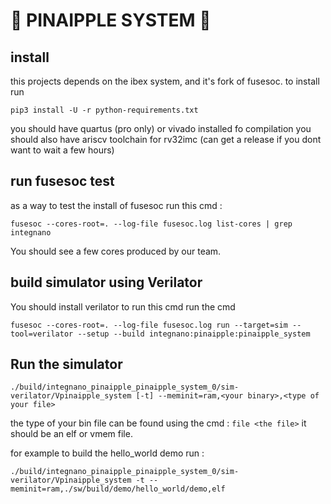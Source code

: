 #  🍍 PINAIPPLE  SYSTEM 🍍

## install 
this projects depends on the ibex system, and it's fork of fusesoc. 
to install run 

``` pip3 install -U -r python-requirements.txt ```

you should have quartus (pro only) or vivado installed fo compilation 
you should also have ariscv toolchain for rv32imc (can get a release if you dont want to wait a few hours)

## run fusesoc test 
as a way to test the install of fusesoc run this cmd : 

``` fusesoc --cores-root=. --log-file fusesoc.log list-cores | grep integnano ```

You should see a few cores produced by our team. 

## build simulator using Verilator
You should install verilator to run this cmd
run the cmd  

``` fusesoc --cores-root=. --log-file fusesoc.log run --target=sim --tool=verilator --setup --build integnano:pinaipple:pinaipple_system ```

## Run the simulator 

``` ./build/integnano_pinaipple_pinaipple_system_0/sim-verilator/Vpinaipple_system [-t] --meminit=ram,<your binary>,<type of your file> ```

the type of your bin file can be found using the cmd : ``` file <the file> ``` it should be an elf or vmem file.

for example to build the hello_world demo run : 

``` ./build/integnano_pinaipple_pinaipple_system_0/sim-verilator/Vpinaipple_system -t --meminit=ram,./sw/build/demo/hello_world/demo,elf ```